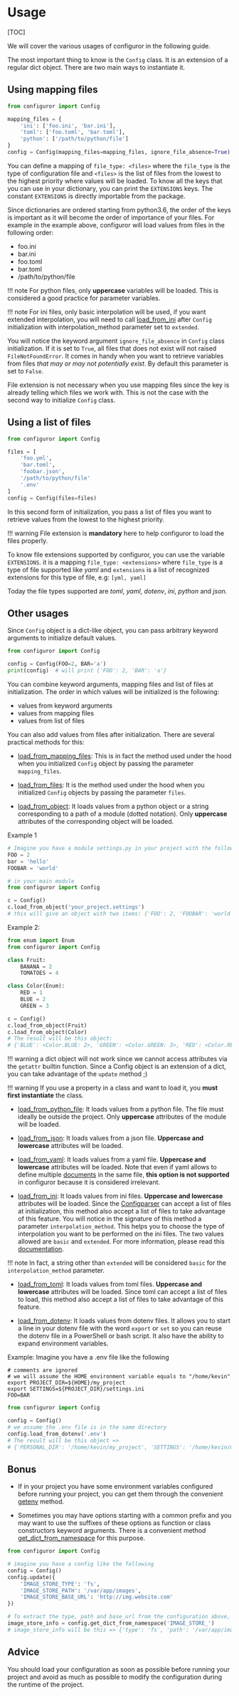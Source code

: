 # Usage

[TOC]

We will cover the various usages of configuror in the following guide.

The most important thing to know is the `Config` class. It is an extension of a regular dict object.  There are two main
ways to instantiate it.

## Using mapping files

````python
from configuror import Config

mapping_files = {
    'ini': ['foo.ini', 'bar.ini'],
    'toml': ['foo.toml', 'bar.toml'],
    'python': ['/path/to/python/file']
}
config = Config(mapping_files=mapping_files, ignore_file_absence=True)
````

You can define a mapping of `file_type: <files>` where the `file_type` is the type of configuration file and `<files>` 
is the list of files from the lowest to the highest priority where values will be loaded. To know all the keys that you
can use in your dictionary, you can print the `EXTENSIONS` keys. The constant `EXTENSIONS` is directly importable from
the package.

Since dictionaries are ordered starting from python3.6, the order of the keys is important as it will become the order 
of importance of your files. For example in the example above, configuror will load values from files in the following 
order:

- foo.ini
- bar.ini
- foo.toml
- bar.toml
- /path/to/python/file

!!! note
    For python files, only **uppercase** variables will be loaded. This is considered a good practice for parameter
    variables.
    
!!! note
    For ini files, only basic interpolation will be used, if you want extended interpolation, you will need to call
    [load_from_ini](api.md#load_from_ini) after `Config` initialization with interpolation_method parameter set to
    `extended`.

You will notice the keyword argument `ignore_file_absence` in `Config` class initialization. If it is set to `True`, all
files that does not exist will not raised `FileNotFoundError`. It comes in handy when you want to retrieve variables 
from files *that may or may not potentially exist*. By default this parameter is set to `False`.

File extension is not necessary when you use mapping files since the key is already telling which files we work with.
This is not the case with the second way to initialize `Config` class.

## Using a list of files

```python
from configuror import Config

files = [
    'foo.yml',
    'bar.toml',
    'foobar.json',
    '/path/to/python/file'
    '.env'
]
config = Config(files=files)
```

In this second form of initialization, you pass a list of files you want to retrieve values from the lowest to the
highest priority.

!!! warning
    File extension is **mandatory** here to help configuror to load the files properly.
    
To know file extensions supported by configuror, you can use the variable `EXTENSIONS`. it is a mapping
`file_type: <extensions>` where `file_type` is a type of file supported like *yaml* and `extensions` is a list of
recognized extensions for this type of file, e.g: `[yml, yaml]`

Today the file types supported are *toml*, *yaml*, *dotenv*, *ini*, *python* and *json*.

## Other usages

Since `Config` object is a dict-like object, you can pass arbitrary keyword arguments to initialize default values.

```python
from configuror import Config

config = Config(FOO=2, BAR='a')
print(config)  # will print {'FOO': 2, 'BAR': 'a'}
```

You can combine keyword arguments, mapping files and list of files at initialization. The order in which values will be
initialized is the following:

- values from keyword arguments
- values from mapping files
- values from list of files

You can also add values from files after initialization. There are several practical methods for this:

- [load_from_mapping_files](api.md#load_from_mapping_files): This is in fact the method used under the hood when you
initialized `Config` object by passing the parameter `mapping_files`.

- [load_from_files](api.md#load_from_files): It is the method used under the hood when you initialized `Config` 
objects by passing the parameter `files`.

- [load_from_object](api.md#load_from_object): It loads values from a python object or a string corresponding to a path
of a module (dotted notation). Only **uppercase** attributes of the corresponding object will be loaded.

Example 1

````python
# Imagine you have a module settings.py in your project with the following variables
FOO = 2
bar = 'hello'
FOOBAR = 'world'

# in your main module
from configuror import Config

c = Config()
c.load_from_object('your_project.settings')
# this will give an object with two items: {'FOO': 2, 'FOOBAR': 'world'}
````

Example 2:

````python
from enum import Enum
from configuror import Config

class Fruit:
    BANANA = 2
    TOMATOES = 4

class Color(Enum):
    RED = 1
    BLUE = 2
    GREEN = 3

c = Config()
c.load_from_object(Fruit)
c.load_from_object(Color)
# The result will be this object:
# {'BLUE': <Color.BLUE: 2>, 'GREEN': <Color.GREEN: 3>, 'RED': <Color.RED: 1>, 'BANANA': 2, 'TOMATOES': 4}
````

!!! warning
    a dict object will not work since we cannot access attributes via the `getattr` builtin function. Since a Config
    object is an extension of a dict, you can take advantage of the `update` method ;)

!!! warning
    If you use a property in a class and want to load it, you **must first instantiate** the class.

- [load_from_python_file](api.md#load_from_python_file): It loads values from a python file. The file must ideally be
outside the project. Only **uppercase** attributes of the module will be loaded.

- [load_from_json](api.md#load_from_json): It loads values from a json file. **Uppercase and lowercase** attributes 
will be loaded.

- [load_from_yaml](api.md#load_from_yaml): It loads values from a yaml file. **Uppercase and lowercase** attributes
will be loaded. Note that even if yaml allows to define multiple [documents](https://yaml.org/spec/1.2/spec.html#document//) 
in the same file, **this option is not supported** in configuror because it is considered irrelevant.

- [load_from_ini](api.md#load_from_ini): It loads values from ini files. **Uppercase and lowercase** attributes will
be loaded. Since the [Configparser](https://docs.python.org/3/library/configparser.html) can accept a list of files 
at initialization, this method also accept a list of files to take advantage of this feature. You will notice in the
signature of this method a parameter `interpolation_method`. This helps you to choose the type of interpolation you want
to be performed on the ini files. The two values allowed are `basic` and `extended`. For more information, please read
this [documentation](https://docs.python.org/3/library/configparser.html#interpolation-of-values).

!!! note
    In fact, a string other than `extended` will be considered `basic` for the `interpolation_method` parameter.

- [load_from_toml](api.md#load_from_toml): It loads values from toml files. **Uppercase and lowercase** attributes will 
be loaded. Since toml can accept a list of files to load, this method also accept a list of files to take advantage of 
this feature.

- [load_from_dotenv](api.md#load_from_dotenv): It loads values from dotenv files. It allows you to start a line in your
dotenv file with the word `export` or `set` so you can reuse the dotenv file in a PowerShell or bash script.
It also have the ability to expand environment variables.
 
Example: Imagine you have a .env file like the following
 
````.env
# comments are ignored
# we will assume the HOME environment variable equals to "/home/kevin"
export PROJECT_DIR=${HOME}/my_project
export SETTINGS=${PROJECT_DIR}/settings.ini
FOO=BAR
````

````python
from configuror import Config

config = Config()
# we assume the .env file is in the same directory
config.load_from_dotenv('.env')
# The result will be this object => 
# {'PERSONAL_DIR': '/home/kevin/my_project', 'SETTINGS': '/home/kevin/my_project/settings.ini', 'FOO': 'BAR'}
````

## Bonus

- If in your project you have some environment variables configured before running your project, you can get them
through the convenient [getenv](api.md#getenv) method.

- Sometimes you may have options starting with a common prefix and you may want to use the suffixes of these options
as function or class constructors keyword arguments. There is a convenient method 
[get_dict_from_namespace](api.md#get_dict_from_namespace) for this purpose.

````python
from configuror import Config

# imagine you have a config like the following
config = Config()
config.update({
    'IMAGE_STORE_TYPE': 'fs',
    'IMAGE_STORE_PATH': '/var/app/images',
    'IMAGE_STORE_BASE_URL': 'http://img.website.com'
})

# To extract the type, path and base_url from the configuration above, you will do this:
image_store_info = config.get_dict_from_namespace('IMAGE_STORE_')
# image_store_info will be this => {'type': 'fs', 'path': '/var/app/images', 'base_url': 'http://img.website.com'}
````

## Advice

You should load your configuration as soon as possible before running your project and avoid as much as possible to
modify the configuration during the runtime of the project.
